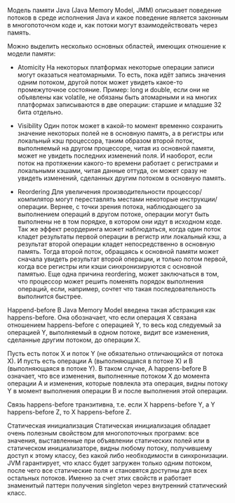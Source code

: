 Модель памяти Java (Java Memory Model, JMM) описывает поведение потоков в среде исполнения Java и какое поведение является законным в многопоточном коде и, как потоки могут взаимодействовать через память. 

Можно выделить несколько основных областей, имеющих отношение к модели памяти:
- Atomicity
На некоторых платформах некоторые операции записи могут оказаться неатомарными.
То есть, пока идёт запись значения одним потоком, другой поток может увидеть какое-то промежуточное состояние. 
Пример: long и double, если они не объявлены как volatile, не обязаны быть атомарными и на многих платформах записываются в две операции: 
старшие и младшие 32 бита отдельно.

- Visibility
Один поток может в какой-то момент временно сохранить значение некоторых полей не в основную память, а в регистры или локальный кэш 
процессора, таким образом второй поток, выполняемый на другом процессоре, читая из основной памяти, может не увидеть последних изменений 
поля. И наоборот, если поток на протяжении какого-то времени работает с регистрами и локальными кэшами, читая данные оттуда, 
он может сразу не увидеть изменений, сделанных другим потоком в основную память.

- Reordering
Для увеличения производительности процессор/компилятор могут переставлять местами некоторые инструкции/операции. 
Вернее, с точки зрения потока, наблюдающего за выполнением операций в другом потоке, операции могут быть выполнены не в том порядке, 
в котором они идут в исходном коде. 
Так же эффект реордеринга может наблюдаться, когда один поток кладет результаты первой операции в регистр или локальный кэш, 
а результат второй операции кладет непосредственно в основную память. Тогда второй поток, обращаясь к основной памяти может 
сначала увидеть результат второй операции, и только потом первой, когда все регистры или кэши синхронизируются с основной памятью.
Еще одна причина reordering, может заключаться в том, что процессор может решить поменять порядок выполнения операций,
если, например, сочтет что такая последовательность выполнится быстрее.

Happend-before
В Java Memory Model введена такая абстракция как happens-before. 
Она обозначает, что если операция X связана отношением happens-before с операцией Y, то весь код следуемый за операцией Y, 
выполняемый в одном потоке, видит все изменения, сделанные другим потоком, до операции X.

Пусть есть поток X и поток Y (не обязательно отличающийся от потока X). И пусть есть операции A (выполняющаяся в потоке X) и B (выполняющаяся в потоке Y).
В таком случае, A happens-before B означает, что все изменения, выполненные потоком X до момента операции A и изменения, которые повлекла эта операция, видны потоку Y в момент выполнения операции B и после выполнения этой операции.

Связь happens-before транзитивна, т.е. если X happens-before Y, а Y happens-before Z, то X happens-before Z. 

Статическая инициализация
Статическая инициализация обладает очень полезным свойством для многопоточных программ: 
все значения, выставленные при объявлении статических полей или в статическом инициализаторе, 
видны любому потоку, получившему доступ к этому классу, без какой либо необходимости в синхронизации. 
JVM гарантирует, что класс будет загружен только одним потоком, после чего все статические поля и становятся доступны для всех 
остальных потоков. Именно за счет этих свойств и работает знаменитый паттерн получения singleton через внутренний статический класс.
